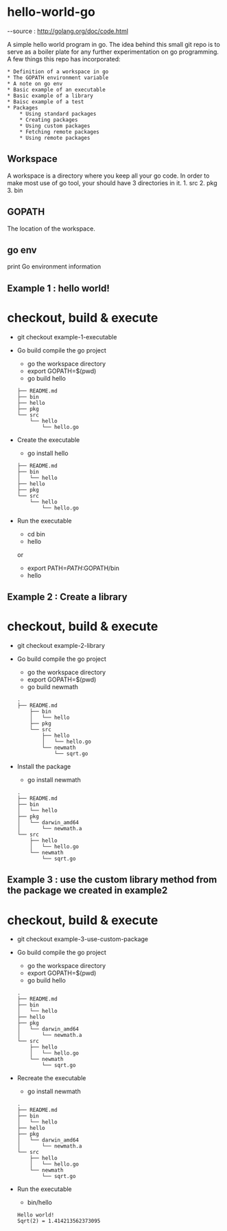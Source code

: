 # hello-world-go

--source : http://golang.org/doc/code.html

A simple hello world program in go. The idea behind this small git repo is to serve as a boiler plate for any further experimentation on go programming. A few things this repo has incorporated:

 	* Definition of a workspace in go
 	* The GOPATH environment variable
 	* A note on go env
 	* Basic example of an executable
 	* Basic example of a library 
 	* Baisc example of a test
 	* Packages
 		* Using standard packages
 		* Creating packages
 		* Using custom packages
 		* Fetching remote packages
 		* Using remote packages

## Workspace
A workspace is a directory where you keep all your go code. In order to make most use of go tool, your should have 3 directories in it.
	1. src
	2. pkg
	3. bin

## GOPATH
The location of the workspace.

## go env
print Go environment information


Example 1 : hello world!
---
# checkout, build & execute

* git checkout example-1-executable
* Go build compile the go project
	* go the workspace directory
	* export GOPATH=$(pwd)
	* go build hello
	```
	├── README.md
	├── bin
	├── hello
	├── pkg
	└── src
	    └── hello
	        └── hello.go
	```

* Create the executable
	* go install hello
	```
	├── README.md
	├── bin
	│   └── hello
	├── hello
	├── pkg
	└── src
	    └── hello
	        └── hello.go
	```

* Run the executable
	* cd bin
	* hello

	or

	* export PATH=$PATH:$GOPATH/bin
	* hello

Example 2 : Create a library
---
# checkout, build & execute

* git checkout example-2-library
* Go build compile the go project
	* go the workspace directory
	* export GOPATH=$(pwd)
	* go build newmath
	```
	.
	├── README.md
		├── bin
		│   └── hello
		├── pkg
		└── src
		    ├── hello
		    │   └── hello.go
		    └── newmath
		        └── sqrt.go
	```

* Install the package
	* go install newmath
	```
	.
	├── README.md
	├── bin
	│   └── hello
	├── pkg
	│   └── darwin_amd64
	│       └── newmath.a
	└── src
	    ├── hello
	    │   └── hello.go
	    └── newmath
	        └── sqrt.go
	```

Example 3 : use the custom library method from the package we created in example2 
---
# checkout, build & execute

* git checkout example-3-use-custom-package
* Go build compile the go project
	* go the workspace directory
	* export GOPATH=$(pwd)
	* go build hello
	```
	.
	├── README.md
	├── bin
	│   └── hello
	├── hello
	├── pkg
	│   └── darwin_amd64
	│       └── newmath.a
	└── src
	    ├── hello
	    │   └── hello.go
	    └── newmath
	        └── sqrt.go
	```

* Recreate the executable
	* go install newmath
	```
	.
	├── README.md
	├── bin
	│   └── hello
	├── hello
	├── pkg
	│   └── darwin_amd64
	│       └── newmath.a
	└── src
	    ├── hello
	    │   └── hello.go
	    └── newmath
	        └── sqrt.go
	```
* Run the executable
	* bin/hello
	```
	Hello world!
	Sqrt(2) = 1.414213562373095
	```